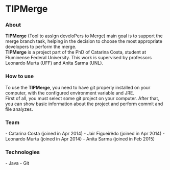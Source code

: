 # TIPMerge

<h3>About</h3>
<strong>TIPMerge</strong> (Tool to assIgn  develoPers to Merge) main goal is to support the merge branch task, helping in the decision to choose the most appropriate developers to perform the merge.<br />
<strong>TIPMerge</strong> is a project part of the PhD of Catarina Costa, student at Fluminense Federal University. This work is supervised by professors Leonardo Murta (UFF) and Anita Sarma (UNL).

<h3>How to use</h3>
To use the <strong>TIPMerge</strong>, you need to have git properly installed on your computer, with the configured environment variable and JRE.<br />
First of all, you must select some git project on your computer. After that, you can show basic information about the project and perform commit and file analyzes.

<h3>Team</h3>
-  Catarina Costa (joined in Apr 2014)
-  Jair Figueirêdo (joined in Apr 2014)
-  Leonardo Murta (joined in Apr 2014)
-  Anita Sarma (joined in Feb 2015)
	
<h3>Technologies</h3>
-  Java
-  Git
